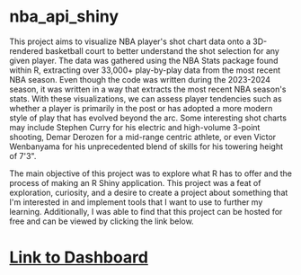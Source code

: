 # nba_api_shiny

This project aims to visualize NBA player's shot chart data onto a 3D-rendered basketball court to better understand the shot selection for any given player. The data was gathered using the NBA Stats package found within R, extracting over 33,000+ play-by-play data from the most recent NBA season. Even though the code was written during the 2023-2024 season, it was written in a way that extracts the most recent NBA season's stats.
With these visualizations, we can assess player tendencies such as whether a player is primarily in the post or has adopted a more modern style of play that has evolved beyond the arc. Some interesting shot charts may include Stephen Curry for his electric and high-volume 3-point shooting, Demar Derozen for a mid-range centric athlete, or even Victor Wenbanyama
for his unprecedented blend of skills for his towering height of 7'3". 

The main objective of this project was to explore what R has to offer and the process of making an R Shiny application. This project was a feat of exploration, curiosity, and a desire to create a project about something that I'm interested in and implement tools that I want to use to further my learning. Additionally, I was able to find that this project can be hosted for free and can be viewed by clicking the link below. 

# [Link to Dashboard](https://ccaban.shinyapps.io/nba_api_shiny/)
